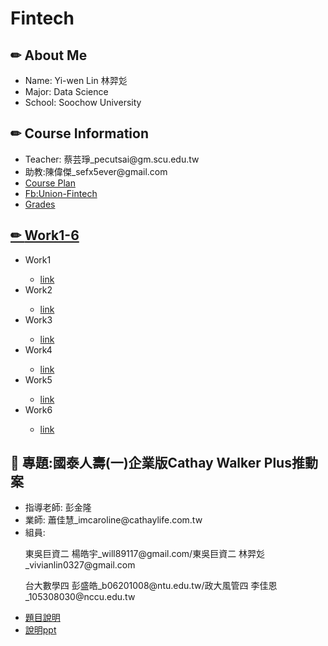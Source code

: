# Fintech
<h2>&#x270F; About Me</h2>
 <ul>
  <li>Name: Yi-wen Lin 林羿彣</li>
  <li>Major: Data Science</li>
  <li>School: Soochow University</li>
 </ul>
<h2>&#x270F; Course Information</h2>
 <ul>
  <li>Teacher: 蔡芸琤_pecutsai@gm.scu.edu.tw</li>
  <li>助教:陳偉傑_sefx5ever@gmail.com</li>
  <li><a href="http://doc.sys.scu.edu.tw/teachplanHtml/1092/1092BDM21301.html">Course Plan</a></li>
  <li><a href="https://www.facebook.com/Union-FinTech-101521661481885">Fb:Union-Fintech</a></li>
  <li><a href="https://docs.google.com/spreadsheets/u/1/d/19zVTnEKT4-yo4CVhMYEkP6iGacUsVwxU35vEMthmKrI/edit#gid=0">Grades</li>
 </ul>
<h2>&#x270F;  <a href="https://docs.google.com/presentation/d/1RCUnZUk5qfb_ukjVjv5ievIR-3ZHs6Do/edit#slide=id.p12">Work1-6</a></h2>
  <ul>
   <li>Work1</li>
   <ul>
   <li><a href="https://github.com/yiwenlin0327/Fintech/blob/main/HW/20210308Cloud_Computing.md">link</a></li>
   </ul>
   <li>Work2</li>
   <ul>
   <li><a href="https://www.youtube.com/watch?v=0caJO_S3Z8k">link</a></li>
   </ul>
   <li>Work3</li>
   <ul>
   <li><a href="">link</a></li>
   </ul>
   <li>Work4</li>
   <ul>
   <li><a href="">link</a></li>
   </ul>
   <li>Work5</li>
   <ul>
   <li><a href="">link</a></li>
   </ul>
   <li>Work6</li>
   <ul>
   <li><a href="">link</a></li>
   </ul>
  </ul>
<h2>&#x1F4DD; 專題:國泰人壽(一)企業版Cathay Walker Plus推動案</h2>
<ul>
 <li>指導老師: 彭金隆</li>
 <li>業師: 蕭佳慧_imcaroline@cathaylife.com.tw</li>
 <li>組員:</li>
 <p>東吳巨資二 楊皓宇_will89117@gmail.com/東吳巨資二 林羿彣_vivianlin0327@gmail.com</p>
 <p>台大數學四 彭盛皓_b06201008@ntu.edu.tw/政大風管四 李佳恩_105308030@nccu.edu.tw</p>
 <li><a href="https://docs.google.com/spreadsheets/d/1TOt1oxTvXnUgcdJFwg7Y29jYtDaC_svoLRFdPjPu8J8/edit#gid=694081390">題目說明</a></li>
 <li><a href="https://drive.google.com/file/d/1PE5uE8_4QL-MDYs1O2ZuWhWQJBtct3QA/view">說明ppt</a></li>
</ul>
  

